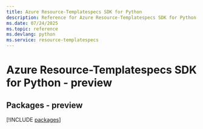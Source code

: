```yaml
---
title: Azure Resource-Templatespecs SDK for Python
description: Reference for Azure Resource-Templatespecs SDK for Python
ms.date: 07/24/2025
ms.topic: reference
ms.devlang: python
ms.service: resource-templatespecs
---
```

# Azure Resource-Templatespecs SDK for Python - preview
## Packages - preview
[!INCLUDE [packages](resource-templatespecs-index.md)]